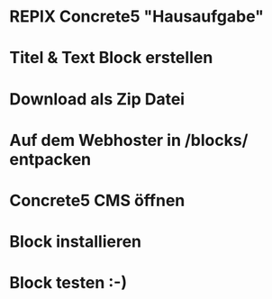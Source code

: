 # REPIX Concrete5 "Hausaufgabe"
# Titel & Text Block erstellen

# Download als Zip Datei
# Auf dem Webhoster in /blocks/ entpacken
# Concrete5 CMS öffnen
# Block installieren
# Block testen :-)
